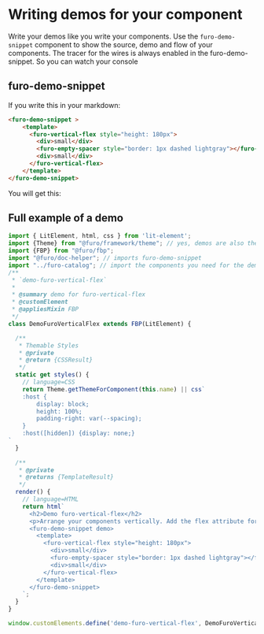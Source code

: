 # Writing demos for your component
Write your demos like you write your components. Use the `furo-demo-snippet` component to show the source, demo and flow of your components.
The tracer for the wires is always enabled in the furo-demo-snippet. So you can watch your console   

## furo-demo-snippet
If you write this in your markdown:
```html
<furo-demo-snippet >
    <template>
      <furo-vertical-flex style="height: 180px">
        <div>small</div>
        <furo-empty-spacer style="border: 1px dashed lightgray"></furo-empty-spacer>
        <div>small</div>
      </furo-vertical-flex>
    </template>
</furo-demo-snippet>
```

You will get this:

<furo-demo-snippet >
    <template>
      <furo-vertical-flex style="height: 180px">
        <div>small</div>
        <furo-empty-spacer style="border: 1px dashed lightgray"></furo-empty-spacer>
        <div>small</div>
      </furo-vertical-flex>
    </template>
</furo-demo-snippet>


## Full example of a demo

````javascript
import { LitElement, html, css } from 'lit-element';
import {Theme} from "@furo/framework/theme"; // yes, demos are also themeable and stylable
import {FBP} from "@furo/fbp";
import "@furo/doc-helper"; // imports furo-demo-snippet
import "../furo-catalog"; // import the components you need for the demo itself
/**
 * `demo-furo-vertical-flex`
 *
 * @summary demo for furo-vertical-flex
 * @customElement
 * @appliesMixin FBP
 */
class DemoFuroVerticalFlex extends FBP(LitElement) {

  /**
   * Themable Styles
   * @private
   * @return {CSSResult}
   */
  static get styles() {
    // language=CSS
    return Theme.getThemeForComponent(this.name) || css`
    :host {
        display: block;
        height: 100%;
        padding-right: var(--spacing);
    }
    :host([hidden]) {display: none;}       
`
  }
  
  /**
   * @private
   * @returns {TemplateResult}
   */
  render() {
    // language=HTML
    return html`
      <h2>Demo furo-vertical-flex</h2>
      <p>Arrange your components vertically. Add the flex attribute for the flexing part.</p>
      <furo-demo-snippet demo>
        <template>
          <furo-vertical-flex style="height: 180px">
            <div>small</div>
            <furo-empty-spacer style="border: 1px dashed lightgray"></furo-empty-spacer>
            <div>small</div>
          </furo-vertical-flex>
        </template>
      </furo-demo-snippet>
    `;
  }
}

window.customElements.define('demo-furo-vertical-flex', DemoFuroVerticalFlex);


````
